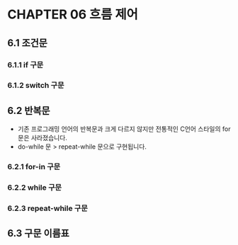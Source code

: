 # CHAPTER 06 흐름 제어

## 6.1 조건문

### 6.1.1 if 구문

### 6.1.2 switch 구문

## 6.2 반복문
* 기존 프로그래밍 언어의 반복문과 크게 다르지 않지만 전통적인 C언어 스타일의 for문은 사라졌습니다.
* do-while 문 > repeat-while 문으로 구현됩니다.

### 6.2.1 for-in 구문

### 6.2.2 while 구문

### 6.2.3 repeat-while 구문

## 6.3 구문 이름표